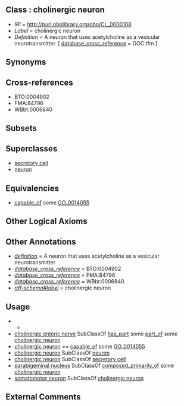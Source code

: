 
## Class : cholinergic neuron

 * *IRI* = http://purl.obolibrary.org/obo/CL_0000108
 * *Label* = cholinergic neuron
 * *Definition* = A neuron that uses acetylcholine as a vesicular neurotransmitter. [ [database_cross_reference](../../ef/oboInOwl#hasDbXref.md) = GOC:tfm ]

## Synonyms


## Cross-references

 * BTO:0004902
 * FMA:84796
 * WBbt:0006840

## Subsets


## Superclasses

 * [secretory cell](../../CL/51/CL_0000151.md)
 * [neuron](../../CL/40/CL_0000540.md)

## Equivalencies

 * [capable_of](../../RO/15/RO_0002215.md) some [GO_0014055](../../GO/55/GO_0014055.md)

## Other Logical Axioms


## Other Annotations

 * *[definition](../../IAO/15/IAO_0000115.md)* = A neuron that uses acetylcholine as a vesicular neurotransmitter.
 * *[database_cross_reference](../../ef/oboInOwl#hasDbXref.md)* = BTO:0004902
 * *[database_cross_reference](../../ef/oboInOwl#hasDbXref.md)* = FMA:84796
 * *[database_cross_reference](../../ef/oboInOwl#hasDbXref.md)* = WBbt:0006840
 * *[rdf-schema#label](../../el/rdf-schema#label.md)* = cholinergic neuron

## Usage

 * -
 * [cholinergic enteric nerve](../../UBERON/06/UBERON_0010406.md) SubClassOf [has_part](../../BFO/51/BFO_0000051.md) some [part_of](../../BFO/50/BFO_0000050.md) some [cholinergic neuron](../../CL/08/CL_0000108.md)
 * [cholinergic neuron](../../CL/08/CL_0000108.md) == [capable_of](../../RO/15/RO_0002215.md) some [GO_0014055](../../GO/55/GO_0014055.md)
 * [cholinergic neuron](../../CL/08/CL_0000108.md) SubClassOf [neuron](../../CL/40/CL_0000540.md)
 * [cholinergic neuron](../../CL/08/CL_0000108.md) SubClassOf [secretory cell](../../CL/51/CL_0000151.md)
 * [parabigeminal nucleus](../../UBERON/40/UBERON_0002140.md) SubClassOf [composed_primarily_of](../../RO/73/RO_0002473.md) some [cholinergic neuron](../../CL/08/CL_0000108.md)
 * [somatomotor neuron](../../CL/24/CL_0005024.md) SubClassOf [cholinergic neuron](../../CL/08/CL_0000108.md)

## External Comments

